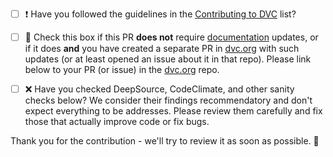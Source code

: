 * [ ] ❗ Have you followed the guidelines in the [Contributing to DVC](https://dvc.org/doc/user-guide/contributing/core) list?

* [ ] 📖 Check this box if this PR **does not** require [documentation](https://dvc.org/doc) updates, or if it does **and** you have created a separate PR in [dvc.org](https://github.com/iterative/dvc.org) with such updates (or at least opened an issue about it in that repo). Please link below to your PR (or issue) in the [dvc.org](https://github.com/iterative/dvc.org) repo.

* [ ] ❌ Have you checked DeepSource, CodeClimate, and other sanity checks below? We consider their findings recommendatory and don't expect everything to be addresses. Please review them carefully and fix those that actually improve code or fix bugs.

Thank you for the contribution - we'll try to review it as soon as possible. 🙏

